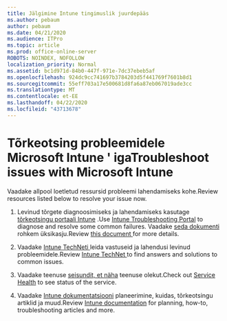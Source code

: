 ```yaml
---
title: Jälgimine Intune tingimuslik juurdepääs
ms.author: pebaum
author: pebaum
ms.date: 04/21/2020
ms.audience: ITPro
ms.topic: article
ms.prod: office-online-server
ROBOTS: NOINDEX, NOFOLLOW
localization_priority: Normal
ms.assetid: bc1d971d-84b0-447f-971e-7dc37ebeb5af
ms.openlocfilehash: 924dc9cc741697b3784203d5f441769f7601b8d1
ms.sourcegitcommit: 55eff703a17e500681d8fa6a87eb067019ade3cc
ms.translationtype: MT
ms.contentlocale: et-EE
ms.lasthandoff: 04/22/2020
ms.locfileid: "43713678"
---
```

# <a name="troubleshoot-issues-with-microsoft-intune"></a><span data-ttu-id="6158c-102">Tõrkeotsing probleemidele Microsoft Intune ' iga</span><span class="sxs-lookup"><span data-stu-id="6158c-102">Troubleshoot issues with Microsoft Intune</span></span>

<span data-ttu-id="6158c-103">Vaadake allpool loetletud ressursid probleemi lahendamiseks kohe.</span><span class="sxs-lookup"><span data-stu-id="6158c-103">Review resources listed below to resolve your issue now.</span></span>
  
1. <span data-ttu-id="6158c-104">Levinud tõrgete diagnoosimiseks ja lahendamiseks kasutage [tõrkeotsingu portaali Intune](https://devicemanagement.microsoft.com/#blade/Microsoft_Intune_DeviceSettings/TroubleshootBlade) .</span><span class="sxs-lookup"><span data-stu-id="6158c-104">Use [Intune Troubleshooting Portal](https://devicemanagement.microsoft.com/#blade/Microsoft_Intune_DeviceSettings/TroubleshootBlade) to diagnose and resolve some common failures.</span></span> <span data-ttu-id="6158c-105">Vaadake [seda dokumenti ](https://docs.microsoft.com/intune/help-desk-operators)rohkem üksikasju.</span><span class="sxs-lookup"><span data-stu-id="6158c-105">Review [this document ](https://docs.microsoft.com/intune/help-desk-operators)for more details.</span></span>
    
2. <span data-ttu-id="6158c-106">Vaadake [Intune TechNeti ](https://social.technet.microsoft.com/forums/home?forum=microsoftintuneprod)leida vastuseid ja lahendusi levinud probleemidele.</span><span class="sxs-lookup"><span data-stu-id="6158c-106">Review [Intune TechNet ](https://social.technet.microsoft.com/forums/home?forum=microsoftintuneprod)to find answers and solutions to common issues.</span></span>
    
3. <span data-ttu-id="6158c-107">Vaadake teenuse [seisundit, et näha](https://portal.office.com/AdminPortal/Home#/servicehealth) teenuse olekut.</span><span class="sxs-lookup"><span data-stu-id="6158c-107">Check out [Service Health](https://portal.office.com/AdminPortal/Home#/servicehealth) to see status of the service.</span></span> 
    
4. <span data-ttu-id="6158c-108">Vaadake [Intune dokumentatsiooni](https://docs.microsoft.com/intune/) planeerimine, kuidas, tõrkeotsingu artiklid ja muud.</span><span class="sxs-lookup"><span data-stu-id="6158c-108">Review [Intune documentation](https://docs.microsoft.com/intune/) for planning, how-to, troubleshooting articles and more.</span></span> 
    

